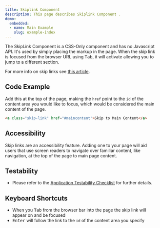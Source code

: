 ```yaml
---
title: Skiplink Component
description: This page describes Skiplink Component .
demo:
  embedded:
  - name: Main Example
    slug: example-index
---
```


The SkipLink Component is a CSS-Only component and has no Javascript API. It's used by simply placing the markup in the page. When the skip link is focused from the browser URL using <kbd>Tab</kbd>, it will activate allowing you to jump to a different section.

For more info on skip links see [this article](https://webaim.org/techniques/skipnav/).

## Code Example

Add this at the top of the page, making the `href` point to the `id` of the content area you would like to focus, which would be considered the main content of the page.

```html
<a class="skip-link" href="#maincontent">Skip to Main Content</a>

```

## Accessibility

Skip links are an accessibility feature. Adding one to your page will aid users that use screen readers to navigate over familiar content, like navigation, at the top of the page to main page content.

## Testability

- Please refer to the [Application Testability Checklist](https://design.infor.com/resources/application-testability-checklist) for further details.

## Keyboard Shortcuts

- When you <kbd>Tab</kbd> from the browser bar into the page the skip link will appear on and be focused
- <kbd>Enter</kbd> will follow the link to the `id` of the content area you specify
